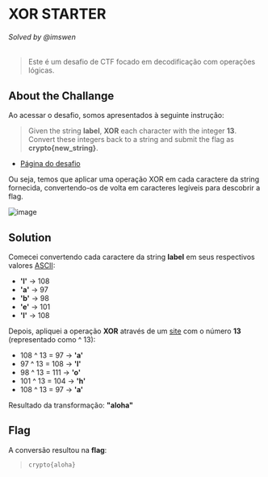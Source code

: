 # XOR STARTER
###### Solved by @imswen
>Este é um desafio de CTF focado em decodificação com operações lógicas.
## About the Challange
Ao acessar o desafio, somos apresentados à seguinte instrução:
>Given the string **label**, **XOR** each character with the integer **13**. Convert these integers back to a string and submit the flag as **crypto{new_string}**.

- [Página do desafio](https://cryptohack.org/courses/intro/xor0/)

Ou seja, temos que aplicar uma operação XOR em cada caractere da string fornecida, convertendo-os de volta em caracteres legíveis para descobrir a flag.

![image](https://github.com/user-attachments/assets/6d561975-4cc3-434a-b43c-f56fd43df462)

## Solution
Comecei convertendo cada caractere da string **label** em seus respectivos valores [ASCII](https://www.ime.usp.br/~kellyrb/mac2166_2015/tabela_ascii.html):
- **'l'** → 108
- **'a'** → 97
- **'b'** → 98
- **'e'** → 101
- **'l'** → 108
  
Depois, apliquei a operação **XOR** através de um [site](https://www.compscilib.com/calculate/binaryxor?variation=default) com o número **13** (representado como ^ 13):
-  108 ^ 13 = 97 → **'a'**
-  97 ^ 13 = 108 → **'l'**
-  98 ^ 13 = 111 → **'o'**
-  101 ^ 13 = 104 → **'h'**
-  108 ^ 13 = 97 → **'a'**

Resultado da transformação: **"aloha"**

## Flag
A conversão resultou na **flag**:
>`crypto{aloha}`

